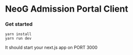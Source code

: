 # NeoG Admission Portal Client

### Get started 

```  
yarn install
yarn run dev
``` 

It should start your next.js app on PORT 3000


